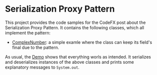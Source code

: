 # Serialization Proxy Pattern

This project provides the code samples for the CodeFX post about the Serialization Proxy Pattern. It contains the following classes, which all implement the pattern:

* [ComplexNumber](https://github.com/CodeFX-org/demo-serialization-proxy-pattern/blob/master/src/org/codefx/lab/serialization/proxypattern/ComplexNumber.java): a simple examle where the class can keep its field's final due to the pattern.

As usual, the [Demo](https://github.com/CodeFX-org/demo-serialization-proxy-pattern/blob/master/src/org/codefx/lab/serialization/proxypattern/Demo.java) shows that everything worls as intended. It serializes and deserializes instances of the above classes and prints some explanatory messages to `System.out`.
